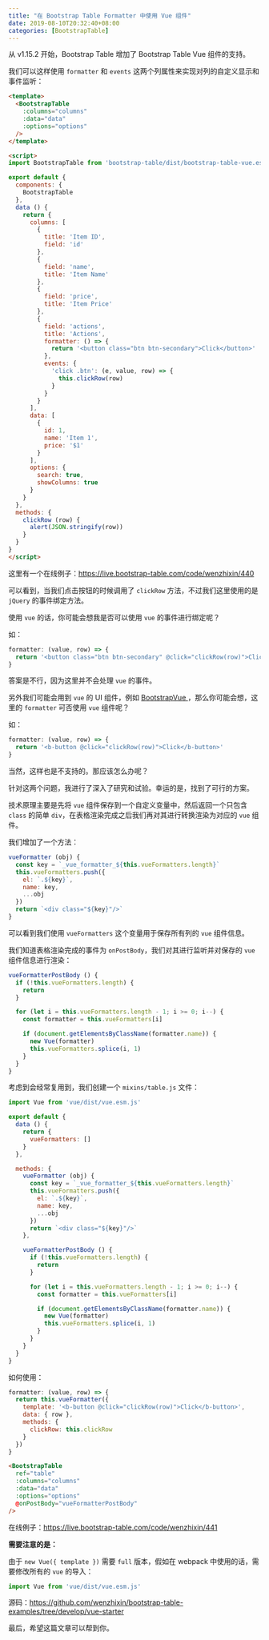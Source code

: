 ```yaml
---
title: "在 Bootstrap Table Formatter 中使用 Vue 组件"
date: 2019-08-10T20:32:40+08:00
categories: [BootstrapTable]
---
```


从 v1.15.2 开始，Bootstrap Table 增加了 Bootstrap Table Vue 组件的支持。

我们可以这样使用 `formatter` 和 `events` 这两个列属性来实现对列的自定义显示和事件监听：

```html
<template>
  <BootstrapTable
    :columns="columns"
    :data="data"
    :options="options"
  />
</template>

<script>
import BootstrapTable from 'bootstrap-table/dist/bootstrap-table-vue.esm.js'

export default {
  components: {
    BootstrapTable
  },
  data () {
    return {
      columns: [
        {
          title: 'Item ID',
          field: 'id'
        },
        {
          field: 'name',
          title: 'Item Name'
        },
        {
          field: 'price',
          title: 'Item Price'
        },
        {
          field: 'actions',
          title: 'Actions',
          formatter: () => {
            return '<button class="btn btn-secondary">Click</button>'
          },
          events: {
            'click .btn': (e, value, row) => {
              this.clickRow(row)
            }
          }
        }
      ],
      data: [
        {
          id: 1,
          name: 'Item 1',
          price: '$1'
        }
      ],
      options: {
        search: true,
        showColumns: true
      }
    }
  },
  methods: {
    clickRow (row) {
      alert(JSON.stringify(row))
    }
  }
}
</script>
```

这里有一个在线例子：https://live.bootstrap-table.com/code/wenzhixin/440

可以看到，当我们点击按钮的时候调用了 `clickRow` 方法，不过我们这里使用的是 `jQuery` 的事件绑定方法。

使用 `vue` 的话，你可能会想我是否可以使用 `vue` 的事件进行绑定呢？

如：

```js
formatter: (value, row) => {
  return '<button class="btn btn-secondary" @click="clickRow(row)">Click</button>'
}
```

答案是不行，因为这里并不会处理 `vue` 的事件。

另外我们可能会用到 `vue` 的 UI 组件，例如 [BootstrapVue
](https://bootstrap-vue.js.org/)，那么你可能会想，这里的 `formatter` 可否使用 `vue` 组件呢？

如：

```js
formatter: (value, row) => {
  return '<b-button @click="clickRow(row)">Click</b-button>'
}
```

当然，这样也是不支持的。那应该怎么办呢？

针对这两个问题，我进行了深入了研究和试验。幸运的是，找到了可行的方案。

技术原理主要是先将 `vue` 组件保存到一个自定义变量中，然后返回一个只包含 `class` 的简单 `div`，在表格渲染完成之后我们再对其进行转换渲染为对应的 `vue` 组件。

我们增加了一个方法：

```js
vueFormatter (obj) {
  const key = `_vue_formatter_${this.vueFormatters.length}`
  this.vueFormatters.push({
    el: `.${key}`,
    name: key,
    ...obj
  })
  return `<div class="${key}"/>`
}
```

可以看到我们使用 `vueFormatters` 这个变量用于保存所有列的 `vue` 组件信息。

我们知道表格渲染完成的事件为 `onPostBody`，我们对其进行监听并对保存的 `vue` 组件信息进行渲染：

```js
vueFormatterPostBody () {
  if (!this.vueFormatters.length) {
    return
  }

  for (let i = this.vueFormatters.length - 1; i >= 0; i--) {
    const formatter = this.vueFormatters[i]

    if (document.getElementsByClassName(formatter.name)) {
      new Vue(formatter)
      this.vueFormatters.splice(i, 1)
    }
  }
}
```

考虑到会经常复用到，我们创建一个 `mixins/table.js` 文件：

```js
import Vue from 'vue/dist/vue.esm.js'

export default {
  data () {
    return {
      vueFormatters: []
    }
  },

  methods: {
    vueFormatter (obj) {
      const key = `_vue_formatter_${this.vueFormatters.length}`
      this.vueFormatters.push({
        el: `.${key}`,
        name: key,
        ...obj
      })
      return `<div class="${key}"/>`
    },

    vueFormatterPostBody () {
      if (!this.vueFormatters.length) {
        return
      }

      for (let i = this.vueFormatters.length - 1; i >= 0; i--) {
        const formatter = this.vueFormatters[i]

        if (document.getElementsByClassName(formatter.name)) {
          new Vue(formatter)
          this.vueFormatters.splice(i, 1)
        }
      }
    }
  }
}
```

如何使用：

```js
formatter: (value, row) => {
  return this.vueFormatter({
    template: '<b-button @click="clickRow(row)">Click</b-button>',
    data: { row },
    methods: {
      clickRow: this.clickRow
    }
  })
}
```

```html
<BootstrapTable
  ref="table"
  :columns="columns"
  :data="data"
  :options="options"
  @onPostBody="vueFormatterPostBody"
/>
```

在线例子：https://live.bootstrap-table.com/code/wenzhixin/441

**需要注意的是：**

由于 `new Vue({ template })` 需要 `full` 版本，假如在 webpack 中使用的话，需要修改所有的 `vue` 的导入：

```js
import Vue from 'vue/dist/vue.esm.js'
```

源码：https://github.com/wenzhixin/bootstrap-table-examples/tree/develop/vue-starter

最后，希望这篇文章可以帮到你。
